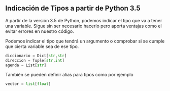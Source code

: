 ## Indicación de Tipos a partir de Python 3.5

A partir de la versión 3.5 de Python, podemos indicar el tipo que va a tener una variable. Sigue sin ser necesario hacerlo pero aporta ventajas como el evitar errores en nuestro código.

Podemos indicar el tipo que tendrá un argumento o comprobar si se cumple que cierta variable sea de ese tipo.

```python
diccionario = Dict[str,str]
direccion = Tuple[str,int]
agenda = List[str]
```


También se pueden definir alias para tipos como por ejemplo

```python
vector = list[float]

```
